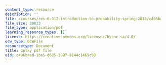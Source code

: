 ```yaml
---
content_type: resource
description: ''
file: /courses/res-6-012-introduction-to-probability-spring-2018/c496baed1ba5d68539970144c1465c98_O4QYcoxuLHE.pdf
file_size: 20023
file_type: application/pdf
learning_resource_types: []
license: https://creativecommons.org/licenses/by-nc-sa/4.0/
ocw_type: OCWFile
resourcetype: Document
title: 3play pdf file
uid: c496baed-1ba5-d685-3997-0144c1465c98
---
```

